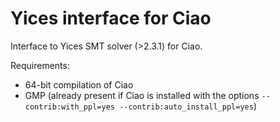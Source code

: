 # Yices interface for Ciao

Interface to Yices SMT solver (>2.3.1) for Ciao.

Requirements:
 - 64-bit compilation of Ciao
 - GMP (already present if Ciao is installed with the options
   `--contrib:with_ppl=yes --contrib:auto_install_ppl=yes`)
